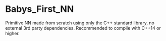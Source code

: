 # Babys_First_NN
Primitive NN made from scratch using only the C++ standard library, no external 3rd party dependencies.  Recommended to compile with C++14 or higher.
